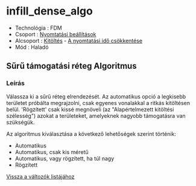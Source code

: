 # infill\_dense\_algo

* Technológia : FDM
* Csoport : [Nyomtatási beállítások](../../konfig/print_settings.md)
* Alcsoport : [Kitöltés](../../beallitasok/print_settings.md#remplissage) - [A nyomtatási idő csökkentése](infill_dense_algo.md)
* Mód : Haladó

## Sűrű támogatási réteg Algoritmus

### Leírás

Válassza ki a sűrű réteg elrendezését. Az automatikus opció a legkisebb területet próbálta megrajzolni, csak egyenes vonalakkal a ritkás kitöltésen belül. 'Rögzített' csak kissé megnöveli \(az "Alapértelmezett kitöltési szélesség"\) azokat a területeket, amelyeknek nagyobb támogatásra van szükségük.

Az algoritmus kiválasztása a következő lehetőségek szerint történik:

* Automatikus
* Automatikus, csak kis méretű
* Automatikus, vagy rögzített, ha túl nagy
* Rögzített

[Vissza a változók listájához](/)

